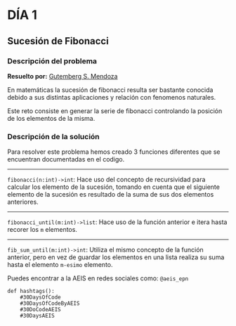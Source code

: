 # DÍA 1
## Sucesión de Fibonacci 
### Descripción del problema
**Resuelto por:** [Gutemberg S. Mendoza](linkedin.com/in/gutembergsmendoza)

En matemáticas la sucesión de fibonacci resulta ser bastante conocida debido a sus distintas aplicaciones y relación con fenomenos naturales.

Este reto consiste en generar la serie de fibonacci controlando la posición de los elementos de la misma. 

### Descripción de la solución 
Para resolver este problema hemos creado 3 funciones diferentes que se encuentran documentadas en el codigo.

---

```fibonacci(n:int)->int```: Hace uso del concepto de recursividad para calcular los elemento de la sucesión, tomando en cuenta que el siguiente elemento de la sucesión es resultado de la suma de sus dos elementos anteriores.

---

```fibonacci_until(m:int)->list```: Hace uso de la función anterior e itera hasta recorer los ```m``` elementos.

---

```fib_sum_until(m:int)->int```: Utiliza el mismo concepto de la función anterior, pero en vez de guardar los elementos en una lista realiza su suma hasta el elemento ```m-esimo``` elemento.

Puedes encontrar a la AEIS en redes sociales como: ```@aeis_epn```



```
def hashtags():
    #30DaysOfCode
    #30DaysOfCodeByAEIS
    #30DoCodeAEIS
    #30DaysAEIS
```
